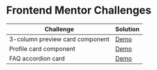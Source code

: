 # Frontend Mentor Challenges

|Challenge|Solution|
|---|---|
|3-column preview card component|[Demo](https://xanish.github.io/frontendmentorio/src/3-column-preview-card-component/)|
|Profile card component|[Demo](https://xanish.github.io/frontendmentorio/src/profile-card-component/)|
|FAQ accordion card|[Demo](https://xanish.github.io/frontendmentorio/src/faq-accordion-card/)|